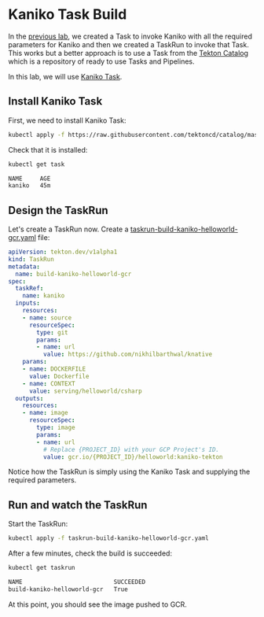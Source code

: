 # Kaniko Task Build

In the [previous lab](tekton-helloworldbuild.md), we created a Task to invoke Kaniko with all the required parameters for Kaniko and then we created a TaskRun to invoke that Task. This works but a better approach is to use a Task from the [Tekton Catalog](https://github.com/tektoncd/catalog) which is a repository of ready to use Tasks and Pipelines. 

In this lab, we will use [Kaniko Task](https://github.com/tektoncd/catalog/tree/master/kaniko).

## Install Kaniko Task

First, we need to install Kaniko Task:

```bash
kubectl apply -f https://raw.githubusercontent.com/tektoncd/catalog/master/kaniko/kaniko.yaml
```

Check that it is installed:

```bash
kubectl get task

NAME     AGE
kaniko   45m
```

## Design the TaskRun

Let's create a TaskRun now. Create a [taskrun-build-kaniko-helloworld-gcr.yaml](../build/taskrun-build-kaniko-helloworld-gcr.yaml) file:

```yaml
apiVersion: tekton.dev/v1alpha1
kind: TaskRun
metadata:
  name: build-kaniko-helloworld-gcr
spec:
  taskRef:
    name: kaniko
  inputs:
    resources:
    - name: source
      resourceSpec:
        type: git
        params:
        - name: url
          value: https://github.com/nikhilbarthwal/knative
    params:
    - name: DOCKERFILE
      value: Dockerfile
    - name: CONTEXT
      value: serving/helloworld/csharp
  outputs:
    resources:
    - name: image
      resourceSpec:
        type: image
        params:
        - name: url
          # Replace {PROJECT_ID} with your GCP Project's ID.
          value: gcr.io/{PROJECT_ID}/helloworld:kaniko-tekton
```

Notice how the TaskRun is simply using the Kaniko Task and supplying the required parameters. 

## Run and watch the TaskRun

Start the TaskRun:

```bash
kubectl apply -f taskrun-build-kaniko-helloworld-gcr.yaml
```

After a few minutes, check the build is succeeded:

```bash
kubectl get taskrun

NAME                          SUCCEEDED
build-kaniko-helloworld-gcr   True
```

At this point, you should see the image pushed to GCR.
